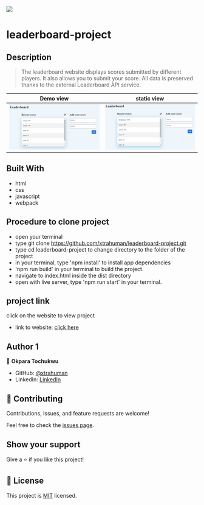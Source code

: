 ![](https://img.shields.io/badge/Microverse-blueviolet)

# leaderboard-project

## Description
> The leaderboard website displays scores submitted by different players. It also allows you to submit your score. All data is preserved thanks to the external Leaderboard API service.

Demo view                                |  static view
:---------------------------------------:|:---------------------------------------:
![](./public/Animation.gif)              |  ![](./public/screenshot.PNG)


## Built With

- html
- css
- javascript
- webpack

## Procedure to clone project
- open your terminal
- type git clone https://github.com/xtrahuman/leaderboard-project.git
- type cd leaderboard-project to change directory to the folder of the project
- in your terminal, type 'npm install' to install app dependencies
- 'npm run build' in your terminal to build the project.
- navigate to index.html inside the dist directory
- open with live server, type 'npm run start' in your terminal.

## project link
click on the website to view project

- link to website: [click here](https://xtrahuman.github.io/leaderboard-project/)

## Author 1

👤 **Okpara Tochukwu**

- GitHub: [@xtrahuman](https://github.com/xtrahuman)
- LinkedIn: [LinkedIn](https://linkedin.com/in/tochukwu-okpara-449528197)

## 🤝 Contributing

Contributions, issues, and feature requests are welcome!

Feel free to check the [issues page](../../issues/).

## Show your support

Give a ⭐️ if you like this project!


## 📝 License

This project is [MIT](./MIT.md) licensed.


